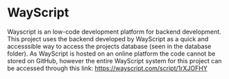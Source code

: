 # WayScript
Wayscript is an low-code development platform for backend development. This project uses the backend developed by WayScript as a quick and accesssible way to access the projects database (seen in the database folder). As WayScript is hosted on an online platform the code cannot be stored on GitHub, however the entire WayScript system for this project can be accessed through this link: https://wayscript.com/script/1rXJOFHY